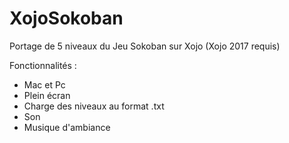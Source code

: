 # XojoSokoban
Portage de 5 niveaux du Jeu Sokoban sur Xojo (Xojo 2017 requis)

Fonctionnalités :
- Mac et Pc
- Plein écran 
- Charge des niveaux au format .txt
- Son
- Musique d'ambiance
